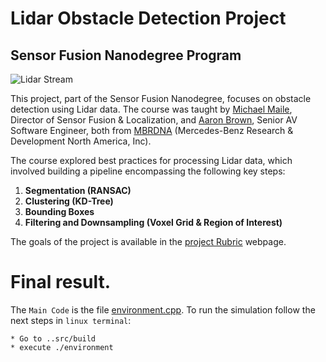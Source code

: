 [//]: # (Image References)

[image1]: ./images/pcdstream_1.gif


# Lidar Obstacle Detection Project
## Sensor Fusion Nanodegree Program

![Lidar Stream][image1]

This project, part of the Sensor Fusion Nanodegree, focuses on obstacle detection using Lidar data. The course was taught by [Michael Maile](https://www.linkedin.com/in/michael-maile-ab7a078/), Director of Sensor Fusion & Localization, and [Aaron Brown](https://www.linkedin.com/in/awbrown90/), Senior AV Software Engineer, both from [MBRDNA](https://www.mbrdna.com/) (Mercedes-Benz Research & Development North America, Inc).

The course explored best practices for processing Lidar data, which involved building a pipeline encompassing the following key steps:

1. **Segmentation (RANSAC)**
2. **Clustering (KD-Tree)**
3. **Bounding Boxes**
4. **Filtering and Downsampling (Voxel Grid & Region of Interest)**

The goals of the project is available in the [project Rubric](https://review.udacity.com/#!/rubrics/2529/view) webpage.

# Final result.

The `Main Code` is the file [environment.cpp](./src/environment.cpp). To run the simulation follow the next steps in `linux terminal`:

```
* Go to ..src/build
* execute ./environment
```

